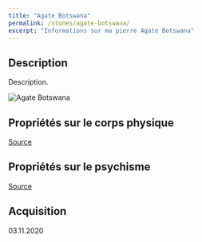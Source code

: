 ```yaml
---
title: "Agate Botswana"
permalink: /stones/agate-botswana/
excerpt: "Informations sur ma pierre Agate Botswana"
---
```


## Description
Description.

![Agate Botswana](/images/stones//images/AgateBotswana_AgeDePierre_20201103_pourGwendoD.jpg.jpg "Agate Botswana")

## Propriétés sur le corps physique


[Source](https://)


## Propriétés sur le psychisme


[Source](https://)

## Acquisition


03.11.2020
